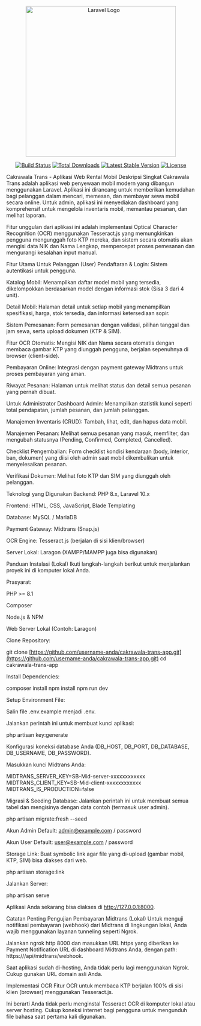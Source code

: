<p align="center"><a href="https://laravel.com" target="_blank"><img src="https://raw.githubusercontent.com/laravel/art/master/logo-lockup/5%20SVG/2%20CMYK/1%20Full%20Color/laravel-logolockup-cmyk-red.svg" width="400" alt="Laravel Logo"></a></p>

<p align="center">
<a href="https://github.com/laravel/framework/actions"><img src="https://github.com/laravel/framework/workflows/tests/badge.svg" alt="Build Status"></a>
<a href="https://packagist.org/packages/laravel/framework"><img src="https://img.shields.io/packagist/dt/laravel/framework" alt="Total Downloads"></a>
<a href="https://packagist.org/packages/laravel/framework"><img src="https://img.shields.io/packagist/v/laravel/framework" alt="Latest Stable Version"></a>
<a href="https://packagist.org/packages/laravel/framework"><img src="https://img.shields.io/packagist/l/laravel/framework" alt="License"></a>
</p>

Cakrawala Trans - Aplikasi Web Rental Mobil
Deskripsi Singkat
Cakrawala Trans adalah aplikasi web penyewaan mobil modern yang dibangun menggunakan Laravel. Aplikasi ini dirancang untuk memberikan kemudahan bagi pelanggan dalam mencari, memesan, dan membayar sewa mobil secara online. Untuk admin, aplikasi ini menyediakan dashboard yang komprehensif untuk mengelola inventaris mobil, memantau pesanan, dan melihat laporan.

Fitur unggulan dari aplikasi ini adalah implementasi Optical Character Recognition (OCR) menggunakan Tesseract.js yang memungkinkan pengguna mengunggah foto KTP mereka, dan sistem secara otomatis akan mengisi data NIK dan Nama Lengkap, mempercepat proses pemesanan dan mengurangi kesalahan input manual.

Fitur Utama
Untuk Pelanggan (User)
Pendaftaran & Login: Sistem autentikasi untuk pengguna.

Katalog Mobil: Menampilkan daftar model mobil yang tersedia, dikelompokkan berdasarkan model dengan informasi stok (Sisa 3 dari 4 unit).

Detail Mobil: Halaman detail untuk setiap mobil yang menampilkan spesifikasi, harga, stok tersedia, dan informasi ketersediaan sopir.

Sistem Pemesanan: Form pemesanan dengan validasi, pilihan tanggal dan jam sewa, serta upload dokumen (KTP & SIM).

Fitur OCR Otomatis: Mengisi NIK dan Nama secara otomatis dengan membaca gambar KTP yang diunggah pengguna, berjalan sepenuhnya di browser (client-side).

Pembayaran Online: Integrasi dengan payment gateway Midtrans untuk proses pembayaran yang aman.

Riwayat Pesanan: Halaman untuk melihat status dan detail semua pesanan yang pernah dibuat.

Untuk Administrator
Dashboard Admin: Menampilkan statistik kunci seperti total pendapatan, jumlah pesanan, dan jumlah pelanggan.

Manajemen Inventaris (CRUD): Tambah, lihat, edit, dan hapus data mobil.

Manajemen Pesanan: Melihat semua pesanan yang masuk, memfilter, dan mengubah statusnya (Pending, Confirmed, Completed, Cancelled).

Checklist Pengembalian: Form checklist kondisi kendaraan (body, interior, ban, dokumen) yang diisi oleh admin saat mobil dikembalikan untuk menyelesaikan pesanan.

Verifikasi Dokumen: Melihat foto KTP dan SIM yang diunggah oleh pelanggan.

Teknologi yang Digunakan
Backend: PHP 8.x, Laravel 10.x

Frontend: HTML, CSS, JavaScript, Blade Templating

Database: MySQL / MariaDB

Payment Gateway: Midtrans (Snap.js)

OCR Engine: Tesseract.js (berjalan di sisi klien/browser)

Server Lokal: Laragon (XAMPP/MAMPP juga bisa digunakan)

Panduan Instalasi (Lokal)
Ikuti langkah-langkah berikut untuk menjalankan proyek ini di komputer lokal Anda.

Prasyarat:

PHP >= 8.1

Composer

Node.js & NPM

Web Server Lokal (Contoh: Laragon)

Clone Repository:

git clone [https://github.com/username-anda/cakrawala-trans-app.git](https://github.com/username-anda/cakrawala-trans-app.git)
cd cakrawala-trans-app

Install Dependencies:

composer install
npm install
npm run dev

Setup Environment File:

Salin file .env.example menjadi .env.

Jalankan perintah ini untuk membuat kunci aplikasi:

php artisan key:generate

Konfigurasi koneksi database Anda (DB_HOST, DB_PORT, DB_DATABASE, DB_USERNAME, DB_PASSWORD).

Masukkan kunci Midtrans Anda:

MIDTRANS_SERVER_KEY=SB-Mid-server-xxxxxxxxxxxx
MIDTRANS_CLIENT_KEY=SB-Mid-client-xxxxxxxxxxxx
MIDTRANS_IS_PRODUCTION=false

Migrasi & Seeding Database:
Jalankan perintah ini untuk membuat semua tabel dan mengisinya dengan data contoh (termasuk user admin).

php artisan migrate:fresh --seed

Akun Admin Default: admin@example.com / password

Akun User Default: user@example.com / password

Storage Link:
Buat symbolic link agar file yang di-upload (gambar mobil, KTP, SIM) bisa diakses dari web.

php artisan storage:link

Jalankan Server:

php artisan serve

Aplikasi Anda sekarang bisa diakses di http://127.0.0.1:8000.

Catatan Penting
Pengujian Pembayaran Midtrans (Lokal)
Untuk menguji notifikasi pembayaran (webhook) dari Midtrans di lingkungan lokal, Anda wajib menggunakan layanan tunneling seperti Ngrok.

Jalankan ngrok http 8000 dan masukkan URL https yang diberikan ke Payment Notification URL di dashboard Midtrans Anda, dengan path: https://<url-ngrok-anda>/api/midtrans/webhook.

Saat aplikasi sudah di-hosting, Anda tidak perlu lagi menggunakan Ngrok. Cukup gunakan URL domain asli Anda.

Implementasi OCR
Fitur OCR untuk membaca KTP berjalan 100% di sisi klien (browser) menggunakan Tesseract.js.

Ini berarti Anda tidak perlu menginstal Tesseract OCR di komputer lokal atau server hosting. Cukup koneksi internet bagi pengguna untuk mengunduh file bahasa saat pertama kali digunakan.
